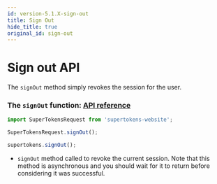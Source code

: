 ```yaml
---
id: version-5.1.X-sign-out
title: Sign Out
hide_title: true
original_id: sign-out
---
```


# Sign out API


The `signOut` method simply revokes the session for the user.

### The ```signOut``` function: [API reference](../api-reference#signout)

<!--DOCUSAURUS_CODE_TABS-->
<!--Via NPM-->
```ts
import SuperTokensRequest from 'supertokens-website';

SuperTokensRequest.signOut();
```
<!--Via script tag-->
```js
supertokens.signOut();
```
<!--END_DOCUSAURUS_CODE_TABS-->

- `signOut` method called to revoke the current session. Note that this method is asynchronous and you should wait for it to return before considering it was successful.